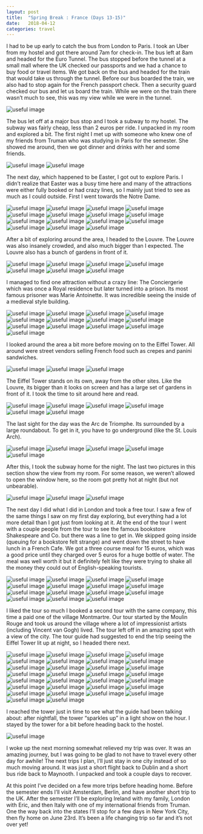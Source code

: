 ```yaml
---
layout: post
title:  "Spring Break : France (Days 13-15)"
date:   2018-04-12
categories: travel
---
```


I had to be up early to catch the bus from London to Paris. I took an Uber from my hostel and got there around 7am for check-in. The bus left at 8am and headed for the Euro Tunnel. The bus stopped before the tunnel at a small mall where the UK checked our passports and we had a chance to buy food or travel items. We got back on the bus and headed for the train that would take us through the tunnel. Before our bus boarded the train, we also had to stop again for the French passport check. Then a security guard checked our bus and let us board the train. While we were on the train there wasn’t much to see, this was my view while we were in the tunnel.

![useful image]({{site.baseurl}}/assets/img/sb-france-1/dsc00802.jpg)

The bus let off at a major bus stop and I took a subway to my hostel. The subway was fairly cheap, less than 2 euros per ride. I unpacked in my room and explored a bit. The first night I met up with someone who knew one of my friends from Truman who was studying in Paris for the semester. She showed me around, then we got dinner and drinks with her and some friends.

![useful image]({{site.baseurl}}/assets/img/sb-france-2/dsc00803.jpg)
![useful image]({{site.baseurl}}/assets/img/sb-france-2/dsc00804.jpg)

The next day, which happened to be Easter, I got out to explore Paris. I didn’t realize that Easter was a busy time here and many of the attractions were either fully booked or had crazy lines, so I mainly just tried to see as much as I could outside. First I went towards the Notre Dame.

![useful image]({{site.baseurl}}/assets/img/sb-france-3/dsc00805.jpg)
![useful image]({{site.baseurl}}/assets/img/sb-france-3/dsc00806.jpg)
![useful image]({{site.baseurl}}/assets/img/sb-france-3/dsc00807.jpg)
![useful image]({{site.baseurl}}/assets/img/sb-france-3/dsc00808.jpg)
![useful image]({{site.baseurl}}/assets/img/sb-france-3/dsc00809.jpg)
![useful image]({{site.baseurl}}/assets/img/sb-france-3/dsc00810.jpg)
![useful image]({{site.baseurl}}/assets/img/sb-france-3/dsc00811.jpg)
![useful image]({{site.baseurl}}/assets/img/sb-france-3/dsc00812.jpg)
![useful image]({{site.baseurl}}/assets/img/sb-france-3/dsc00813.jpg)
![useful image]({{site.baseurl}}/assets/img/sb-france-3/dsc00814.jpg)
![useful image]({{site.baseurl}}/assets/img/sb-france-3/dsc00815.jpg)
![useful image]({{site.baseurl}}/assets/img/sb-france-3/dsc00816.jpg)
![useful image]({{site.baseurl}}/assets/img/sb-france-3/dsc00817.jpg)
![useful image]({{site.baseurl}}/assets/img/sb-france-3/dsc00818.jpg)
![useful image]({{site.baseurl}}/assets/img/sb-france-3/dsc00819.jpg)

After a bit of exploring around the area, I headed to the Louvre. The Louvre was also insanely crowded, and also much bigger than I expected. The Louvre also has a bunch of gardens in front of it.

![useful image]({{site.baseurl}}/assets/img/sb-france-4/dsc00821.jpg)
![useful image]({{site.baseurl}}/assets/img/sb-france-4/dsc00822.jpg)
![useful image]({{site.baseurl}}/assets/img/sb-france-4/dsc00823.jpg)
![useful image]({{site.baseurl}}/assets/img/sb-france-4/dsc00824.jpg)
![useful image]({{site.baseurl}}/assets/img/sb-france-4/dsc00825.jpg)
![useful image]({{site.baseurl}}/assets/img/sb-france-4/dsc00826.jpg)
![useful image]({{site.baseurl}}/assets/img/sb-france-4/dsc00827.jpg)

I managed to find one attraction without a crazy line: The Conciergerie which was once a Royal residence but later turned into a prison. Its most famous prisoner was Marie Antoinette. It was incredible seeing the inside of a medieval style building.

![useful image]({{site.baseurl}}/assets/img/sb-france-5/dsc00828.jpg)
![useful image]({{site.baseurl}}/assets/img/sb-france-5/dsc00829.jpg)
![useful image]({{site.baseurl}}/assets/img/sb-france-5/dsc00830.jpg)
![useful image]({{site.baseurl}}/assets/img/sb-france-5/dsc00831.jpg)
![useful image]({{site.baseurl}}/assets/img/sb-france-5/dsc00832.jpg)
![useful image]({{site.baseurl}}/assets/img/sb-france-5/dsc00833.jpg)
![useful image]({{site.baseurl}}/assets/img/sb-france-5/dsc00834.jpg)
![useful image]({{site.baseurl}}/assets/img/sb-france-5/dsc00835.jpg)
![useful image]({{site.baseurl}}/assets/img/sb-france-5/dsc00836.jpg)
![useful image]({{site.baseurl}}/assets/img/sb-france-5/dsc00837.jpg)
![useful image]({{site.baseurl}}/assets/img/sb-france-5/dsc00838.jpg)
![useful image]({{site.baseurl}}/assets/img/sb-france-5/dsc00839.jpg)
![useful image]({{site.baseurl}}/assets/img/sb-france-5/dsc00840.jpg)

I looked around the area a bit more before moving on to the Eiffel Tower. All around were street vendors selling French food such as crepes and panini sandwiches.

![useful image]({{site.baseurl}}/assets/img/sb-france-6/dsc00841.jpg)
![useful image]({{site.baseurl}}/assets/img/sb-france-6/dsc00842.jpg)
![useful image]({{site.baseurl}}/assets/img/sb-france-6/dsc00843.jpg)

The Eiffel Tower stands on its own, away from the other sites. Like the Louvre, its bigger than it looks on screen and has a large set of gardens in front of it. I took the time to sit around here and read.

![useful image]({{site.baseurl}}/assets/img/sb-france-7/dsc00844.jpg)
![useful image]({{site.baseurl}}/assets/img/sb-france-7/dsc00845.jpg)
![useful image]({{site.baseurl}}/assets/img/sb-france-7/dsc00846.jpg)
![useful image]({{site.baseurl}}/assets/img/sb-france-7/dsc00847.jpg)
![useful image]({{site.baseurl}}/assets/img/sb-france-7/dsc00848.jpg)
![useful image]({{site.baseurl}}/assets/img/sb-france-7/dsc00849.jpg)

The last sight for the day was the Arc de Triomphe. Its surrounded by a large roundabout. To get in it, you have to go underground (like the St. Louis Arch).

![useful image]({{site.baseurl}}/assets/img/sb-france-8/dsc00850.jpg)
![useful image]({{site.baseurl}}/assets/img/sb-france-8/dsc00851.jpg)
![useful image]({{site.baseurl}}/assets/img/sb-france-8/dsc00852.jpg)
![useful image]({{site.baseurl}}/assets/img/sb-france-8/dsc00853.jpg)
![useful image]({{site.baseurl}}/assets/img/sb-france-8/dsc00854.jpg)

After this, I took the subway home for the night. The last two pictures in this section show the view from my room. For some reason, we weren’t allowed to open the window here, so the room got pretty hot at night (but not unbearable).

![useful image]({{site.baseurl}}/assets/img/sb-france-9/dsc00855.jpg)
![useful image]({{site.baseurl}}/assets/img/sb-france-9/dsc00856.jpg)
![useful image]({{site.baseurl}}/assets/img/sb-france-9/dsc00857.jpg)

The next day I did what I did in London and took a free tour. I saw a few of the same things I saw on my first day exploring, but everything had a lot more detail than I got just from looking at it. At the end of the tour I went with a couple people from the tour to see the famous bookstore Shakespeare and Co. but there was a line to get in. We skipped going inside (queuing for a bookstore felt strange) and went down the street to have lunch in a French Cafe. We got a three course meal for 15 euros, which was a good price until they charged over 5 euros for a huge bottle of water. The meal was well worth it but it definitely felt like they were trying to shake all the money they could out of English-speaking tourists.

![useful image]({{site.baseurl}}/assets/img/sb-france-10/dsc00858.jpg)
![useful image]({{site.baseurl}}/assets/img/sb-france-10/dsc00859.jpg)
![useful image]({{site.baseurl}}/assets/img/sb-france-10/dsc00860.jpg)
![useful image]({{site.baseurl}}/assets/img/sb-france-10/dsc00861.jpg)
![useful image]({{site.baseurl}}/assets/img/sb-france-10/dsc00862.jpg)
![useful image]({{site.baseurl}}/assets/img/sb-france-10/dsc00863.jpg)
![useful image]({{site.baseurl}}/assets/img/sb-france-10/dsc00864.jpg)
![useful image]({{site.baseurl}}/assets/img/sb-france-10/dsc00865.jpg)
![useful image]({{site.baseurl}}/assets/img/sb-france-10/dsc00866.jpg)
![useful image]({{site.baseurl}}/assets/img/sb-france-10/dsc00867.jpg)
![useful image]({{site.baseurl}}/assets/img/sb-france-10/dsc00868.jpg)
![useful image]({{site.baseurl}}/assets/img/sb-france-10/dsc00869.jpg)
![useful image]({{site.baseurl}}/assets/img/sb-france-10/dsc00870.jpg)
![useful image]({{site.baseurl}}/assets/img/sb-france-10/dsc00871.jpg)
![useful image]({{site.baseurl}}/assets/img/sb-france-10/dsc00872.jpg)

I liked the tour so much I booked a second tour with the same company, this time a paid one of the village Montmartre. Our tour started by the Moulin Rouge and took us around the village where a lot of impressionist artists (including Vincent van Gogh) lived. The tour left off in an amazing spot with a view of the city. The tour guide had suggested to end the trip seeing the Eiffel Tower lit up at night, so I headed there next.

![useful image]({{site.baseurl}}/assets/img/sb-france-11/dsc00873.jpg)
![useful image]({{site.baseurl}}/assets/img/sb-france-11/dsc00874.jpg)
![useful image]({{site.baseurl}}/assets/img/sb-france-11/dsc00875.jpg)
![useful image]({{site.baseurl}}/assets/img/sb-france-11/dsc00876.jpg)
![useful image]({{site.baseurl}}/assets/img/sb-france-11/dsc00877.jpg)
![useful image]({{site.baseurl}}/assets/img/sb-france-11/dsc00878.jpg)
![useful image]({{site.baseurl}}/assets/img/sb-france-11/dsc00879.jpg)
![useful image]({{site.baseurl}}/assets/img/sb-france-11/dsc00880.jpg)
![useful image]({{site.baseurl}}/assets/img/sb-france-11/dsc00881.jpg)
![useful image]({{site.baseurl}}/assets/img/sb-france-11/dsc00882.jpg)
![useful image]({{site.baseurl}}/assets/img/sb-france-11/dsc00883.jpg)
![useful image]({{site.baseurl}}/assets/img/sb-france-11/dsc00884.jpg)
![useful image]({{site.baseurl}}/assets/img/sb-france-11/dsc00885.jpg)
![useful image]({{site.baseurl}}/assets/img/sb-france-11/dsc00886.jpg)
![useful image]({{site.baseurl}}/assets/img/sb-france-11/dsc00887.jpg)
![useful image]({{site.baseurl}}/assets/img/sb-france-11/dsc00888.jpg)
![useful image]({{site.baseurl}}/assets/img/sb-france-11/dsc00889.jpg)
![useful image]({{site.baseurl}}/assets/img/sb-france-11/dsc00890.jpg)
![useful image]({{site.baseurl}}/assets/img/sb-france-11/dsc00891.jpg)
![useful image]({{site.baseurl}}/assets/img/sb-france-11/dsc00892.jpg)
![useful image]({{site.baseurl}}/assets/img/sb-france-11/dsc00893.jpg)
![useful image]({{site.baseurl}}/assets/img/sb-france-11/dsc00894.jpg)
![useful image]({{site.baseurl}}/assets/img/sb-france-11/dsc00895.jpg)
![useful image]({{site.baseurl}}/assets/img/sb-france-11/dsc00896.jpg)
![useful image]({{site.baseurl}}/assets/img/sb-france-11/dsc00897.jpg)
![useful image]({{site.baseurl}}/assets/img/sb-france-11/dsc00898.jpg)
![useful image]({{site.baseurl}}/assets/img/sb-france-11/dsc00899.jpg)
![useful image]({{site.baseurl}}/assets/img/sb-france-11/dsc00900.jpg)
![useful image]({{site.baseurl}}/assets/img/sb-france-11/dsc00901.jpg)
![useful image]({{site.baseurl}}/assets/img/sb-france-11/dsc00902.jpg)

I reached the tower just in time to see what the guide had been talking about: after nightfall, the tower “sparkles up” in a light show on the hour. I stayed by the tower for a bit before heading back to the hostel.

![useful image]({{site.baseurl}}/assets/img/sb-france-12/dsc00903.jpg)

I woke up the next morning somewhat relieved my trip was over. It was an amazing journey, but I was going to be glad to not have to travel every other day for awhile! The next trips I plan, I’ll just stay in one city instead of so much moving around. It was just a short flight back to Dublin and a short bus ride back to Maynooth. I unpacked and took a couple days to recover.

At this point I’ve decided on a few more trips before heading home. Before the semester ends I’ll visit Amsterdam, Berlin, and have another short trip to the UK. After the semester I’ll be exploring Ireland with my family, London with Eric, and then Italy with one of my international friends from Truman. One the way back into the states I’ll stop for a few days in New York City, then fly home on June 23rd. It’s been a life changing trip so far and it’s not over yet!

